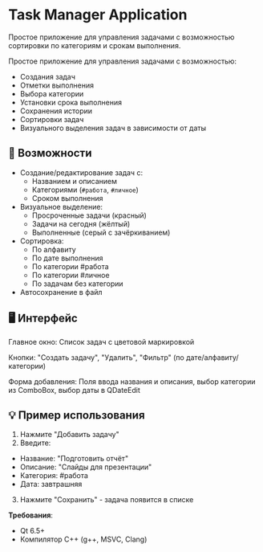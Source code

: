 # Task Manager Application

Простое приложение для управления задачами с возможностью сортировки по категориям и срокам выполнения.

Простое приложение для управления задачами с возможностью:
- Создания задач
- Отметки выполнения
- Выбора категории
- Установки срока выполнения
- Сохранения истории
- Сортировки задач
- Визуального выделения задач в зависимости от даты

## 📌 Возможности

- Создание/редактирование задач с:
  - Названием и описанием
  - Категориями (`#работа`, `#личное`)
  - Сроком выполнения
- Визуальное выделение:
  - Просроченные задачи (красный)
  - Задачи на сегодня (жёлтый)
  - Выполненные (серый с зачёркиванием)
- Сортировка:
  - По алфавиту
  - По дате выполнения
  - По категории #работа
  - По категории #личное
  - По задачам без категории
- Автосохранение в файл

## 🖥 Интерфейс
Главное окно: Список задач с цветовой маркировкой

Кнопки: "Создать задачу", "Удалить", "Фильтр" (по дате/алфавиту/категории)

Форма добавления: Поля ввода названия и описания, выбор категории из ComboBox, выбор даты в QDateEdit

## 💡 Пример использования
1. Нажмите "Добавить задачу"
2. Введите:
- Название: "Подготовить отчёт"
- Описание: "Слайды для презентации"
- Категория: #работа
- Дата: завтрашняя
3. Нажмите "Сохранить" - задача появится в списке

**Требования**:
   - Qt 6.5+
   - Компилятор C++ (g++, MSVC, Clang)
